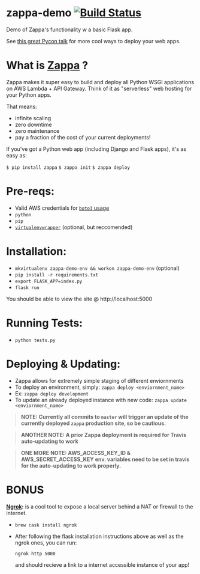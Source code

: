 # zappa-demo [![Build Status](https://travis-ci.org/scottx611x/zappa-demo.svg?branch=master)](https://travis-ci.org/scottx611x/zappa-demo)

Demo of Zappa's functionality w a basic Flask app.

See [this great Pycon talk](https://www.youtube.com/watch?v=vGphzPLemZE) for more cool ways to deploy your web apps.

# What is [Zappa](https://github.com/Miserlou/Zappa) ?
Zappa makes it super easy to build and deploy all Python WSGI applications on AWS Lambda + API Gateway. Think of it as "serverless" web hosting for your Python apps. 

That means: 
  - infinite scaling
  - zero downtime
  - zero maintenance
  - pay a fraction of the cost of your current deployments!

If you've got a Python web app (including Django and Flask apps), it's as easy as:

`$ pip install zappa`
`$ zappa init`
`$ zappa deploy`

# Pre-reqs:
- Valid AWS credentials for [`boto3` usage](http://boto3.readthedocs.io/en/latest/guide/configuration.html#configuring-credentials)
- `python`
- `pip`
- [`virtualenvwrapper`](https://virtualenvwrapper.readthedocs.io/en/latest/install.html#installation) (optional, but reccomended)

# Installation:
- `mkvirtualenv zappa-demo-env && workon zappa-demo-env` (optional)
- `pip install -r requirements.txt`
- `export FLASK_APP=index.py`
- `flask run`

You should be able to view the site @ http://localhost:5000

# Running Tests:
- `python tests.py`

# Deploying & Updating:
- Zappa allows for extremely simple staging of different enviornments
- To deploy an environment, simply: `zappa deploy <enviornment_name>`
- Ex: `zappa deploy development`
- To update an already deployed instance with new code: `zappa update <enviornment_name>`

> **NOTE: Currently all commits to `master` will trigger an update of the currently deployed `zappa` production site, so be cautious.**

> **ANOTHER NOTE: A prior Zappa deployment is required for Travis auto-updating to work**

> **ONE MORE NOTE: AWS_ACCESS_KEY_ID & AWS_SECRET_ACCESS_KEY env. variables need to be set in travis for the auto-updating to work properly.**

# **BONUS**
**[Ngrok](https://ngrok.com/):** is a cool tool to expose a local server behind a NAT or firewall to the internet.

- `brew cask install ngrok`
- After following the flask installation instructions above as well as the ngrok ones, you can run:

  `ngrok http 5000`

  and should recieve a link to a internet accessible instance of your app!

